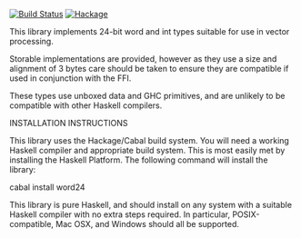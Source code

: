 [![Build Status](https://secure.travis-ci.org/winterland1989/word24.png?branch=master)](http://travis-ci.org/winterland1989/word24)
[![Hackage](https://img.shields.io/hackage/v/word24.svg?style=flat)](http://hackage.haskell.org/package/word24)

This library implements 24-bit word and int types suitable for use in vector
processing.

Storable implementations are provided, however as they use a size and alignment
of 3 bytes care should be taken to ensure they are compatible if used in
conjunction with the FFI.

These types use unboxed data and GHC primitives, and are unlikely to be
compatible with other Haskell compilers.

INSTALLATION INSTRUCTIONS

This library uses the Hackage/Cabal build system.  You will need a working
Haskell compiler and appropriate build system.  This is most easily met
by installing the Haskell Platform.  The following command will install
the library:

cabal install word24

This library is pure Haskell, and should install on any system with a suitable
Haskell compiler with no extra steps required.  In particular, POSIX-compatible,
Mac OSX, and Windows should all be supported.
